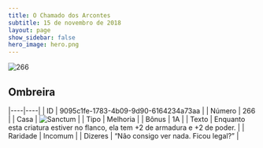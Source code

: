 ```yaml
---
title: O Chamado dos Arcontes
subtitle: 15 de novembro de 2018
layout: page
show_sidebar: false
hero_image: hero.png
---
```


![266](https://cdn.keyforgegame.com/media/card_front/pt/341_266_F6GMMXCFJ9PC_pt.png)

## Ombreira

|----|----|
| ID | 9095c1fe-1783-4b09-9d90-6164234a73aa |
| Número | 266 |
| Casa | ![Sanctum](https://archonarcana.com/images/thumb/c/c7/Sanctum.png/22px-Sanctum.png "Santuário") |
| Tipo | Melhoria |
| Bônus | 1A |
| Texto | Enquanto esta criatura estiver no flanco, ela tem +2 de armadura  e +2 de poder. |
| Raridade | Incomum |
| Dizeres | “Não consigo ver nada. Ficou legal?” |
